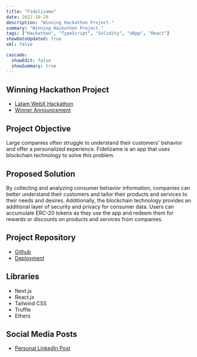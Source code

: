 ```yaml
---
title: "Fidelizame"
date: 2022-10-29
description: "Winning Hackathon Project."
summary: "Winning Hackathon Project."
tags: ["Hackathon", "TypeScript", "Solidity", "dApp", "React"]
showDateUpdated: true
xml: false

cascade:
  showEdit: false
  showSummary: true
---
```


## Winning Hackathon Project
- [Latam WebX Hackathon](https://www.andinodao.org/hackathon)
- [Winner Announcement](https://twitter.com/andinodao/status/1586847043326132224)

## Project Objective
Large companies often struggle to understand their customers' behavior and offer a personalized experience. Fidelizame is an app that uses blockchain technology to solve this problem.

## Proposed Solution
By collecting and analyzing consumer behavior information, companies can better understand their customers and tailor their products and services to their needs and desires. Additionally, the blockchain technology provides an additional layer of security and privacy for consumer data. Users can accumulate ERC-20 tokens as they use the app and redeem them for rewards or discounts on products and services from companies.

## Project Repository
- [Github](https://github.com/MarvoloV/fidelizame-app)
- [Deployment](https://fidelizame.vercel.app/)

## Libraries 
- Next.js
- React.js
- Tailwind CSS
- Truffle
- Ethers

## Social Media Posts
- [Personal LinkedIn Post](https://www.linkedin.com/posts/miguel1man_hackathon-blockchain-tecnologaeda-activity-6993980785577885696-bws-?utm_source=share&utm_medium=member_desktop)
